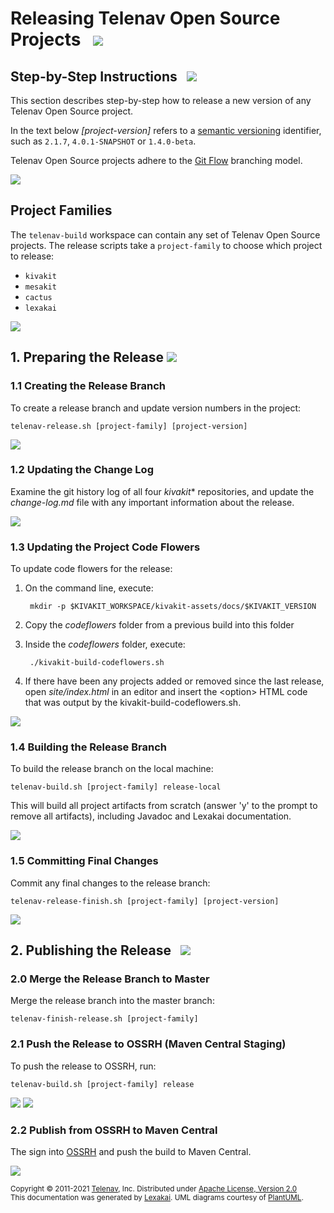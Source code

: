<!--suppress HtmlUnknownTarget, HtmlRequiredAltAttribute -->

# Releasing Telenav Open Source Projects  &nbsp; <img src="https://telenav.github.io/telenav-assets/images/icons/rocket-32.png" srcset="https://telenav.github.io/telenav-assets/images/icons/rocket-32-2x.png 2x"/>

## Step-by-Step Instructions &nbsp; <img src="https://telenav.github.io/telenav-assets/images/icons/footprints-32.png" srcset="https://telenav.github.io/telenav-assets/images/icons/footprints-32-2x.png 2x"/>

This section describes step-by-step how to release a new version of any Telenav Open Source project.

In the text below *\[project-version\]* refers to a [semantic versioning](https://semver.org) identifier, such as `2.1.7`, `4.0.1-SNAPSHOT` or `1.4.0-beta`.

Telenav Open Source projects adhere to the [Git Flow](https://www.atlassian.com/git/tutorials/comparing-workflows/gitflow-workflow) branching model.

<img src="https://telenav.github.io/telenav-assets/images/separators/horizontal-line-512.png" srcset="https://telenav.github.io/telenav-assets/images/separators/horizontal-line-512-2x.png 2x"/>

## Project Families

The `telenav-build` workspace can contain any set of Telenav Open Source projects.
The release scripts take a `project-family` to choose which project to release:
 
 - `kivakit`
 - `mesakit`
 - `cactus`
 - `lexakai`

<img src="https://telenav.github.io/telenav-assets/images/separators/horizontal-line-512.png" srcset="https://telenav.github.io/telenav-assets/images/separators/horizontal-line-512-2x.png 2x"/>

## 1. Preparing the Release <img src="https://telenav.github.io/telenav-assets/images/icons/branch-32.png" srcset="https://telenav.github.io/telenav-assets/images/icons/branch-32-2x.png 2x"/>

### 1.1 Creating the Release Branch

To create a release branch and update version numbers in the project:

    telenav-release.sh [project-family] [project-version]

<img src="https://telenav.github.io/telenav-assets/images/separators/horizontal-line-128.png" srcset="https://telenav.github.io/telenav-assets/images/separators/horizontal-line-128-2x.png 2x"/>

### 1.2 Updating the Change Log

Examine the git history log of all four *kivakit** repositories, and update the *change-log.md* file with any important information about the release.

<img src="https://telenav.github.io/telenav-assets/images/separators/horizontal-line-128.png" srcset="https://telenav.github.io/telenav-assets/images/separators/horizontal-line-128-2x.png 2x"/>

### 1.3 Updating the Project Code Flowers

To update code flowers for the release:

1. On the command line, execute:

        mkdir -p $KIVAKIT_WORKSPACE/kivakit-assets/docs/$KIVAKIT_VERSION

2. Copy the *codeflowers* folder from a previous build into this folder


3. Inside the *codeflowers* folder, execute:

        ./kivakit-build-codeflowers.sh

4. If there have been any projects added or removed since the last release, open *site/index.html* in an editor and insert the &lt;option&gt; HTML code that was output by the kivakit-build-codeflowers.sh.

<img src="https://telenav.github.io/telenav-assets/images/separators/horizontal-line-128.png" srcset="https://telenav.github.io/telenav-assets/images/separators/horizontal-line-128-2x.png 2x"/>

### 1.4 Building the Release Branch

To build the release branch on the local machine:

    telenav-build.sh [project-family] release-local

This will build all project artifacts from scratch (answer 'y' to the prompt to remove all artifacts), including Javadoc and Lexakai documentation.

<img src="https://telenav.github.io/telenav-assets/images/separators/horizontal-line-128.png" srcset="https://telenav.github.io/telenav-assets/images/separators/horizontal-line-128-2x.png 2x"/>

### 1.5 Committing Final Changes 

Commit any final changes to the release branch:

    telenav-release-finish.sh [project-family] [project-version]

<img src="https://telenav.github.io/telenav-assets/images/separators/horizontal-line-512.png" srcset="https://telenav.github.io/telenav-assets/images/separators/horizontal-line-512-2x.png 2x"/>

## 2. Publishing the Release &nbsp;  <img src="https://telenav.github.io/telenav-assets/images/icons/books-32.png" srcset="https://telenav.github.io/telenav-assets/images/icons/books-32-2x.png 2x"/>

### 2.0 Merge the Release Branch to Master

Merge the release branch into the master branch:

    telenav-finish-release.sh [project-family]

### 2.1 Push the Release to OSSRH (Maven Central Staging)

To push the release to OSSRH, run:

    telenav-build.sh [project-family] release

<img src="https://telenav.github.io/telenav-assets/images/separators/horizontal-line-128.png" srcset="https://telenav.github.io/telenav-assets/images/separators/horizontal-line-128-2x.png 2x"/>

<img src="https://telenav.github.io/telenav-assets/images/separators/horizontal-line-128.png" srcset="https://telenav.github.io/telenav-assets/images/separators/horizontal-line-128-2x.png 2x"/>

### 2.2 Publish from OSSRH to Maven Central

The sign into [OSSRH](http://s01.oss.sonatype.org) and push the build to Maven Central.

<img src="https://telenav.github.io/telenav-assets/images/separators/horizontal-line-512.png" srcset="https://telenav.github.io/telenav-assets/images/separators/horizontal-line-512-2x.png 2x"/>

<sub>Copyright &#169; 2011-2021 [Telenav](https://telenav.com), Inc. Distributed under [Apache License, Version 2.0](../LICENSE)</sub>  
<sub>This documentation was generated by [Lexakai](https://www.lexakai.org). UML diagrams courtesy of [PlantUML](https://plantuml.com).</sub>
